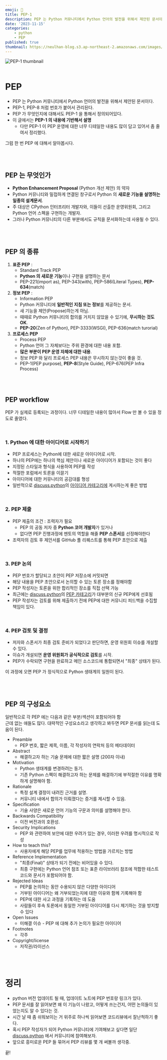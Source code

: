 ```yaml
---
emoji: 📐
title: PEP-1
description: PEP 는 Python 커뮤니티에서 Python 언어의 발전을 위해서 제안된 문서이다. PEP-1, PEP-8 처럼 번호가 붙어서 관리된다. PEP 가 무엇인지에 대해서도 PEP-1 을 통해서 정의되어있다.
date: '2023-11-15'
categories:
    - python
    - PEP
published: true
thumbnail: https://neulhan-blog.s3.ap-northeast-2.amazonaws.com/images/PEP1/2023-11-15-02-20-40.png.webp
---
```


![PEP-1 thumbnail](https://neulhan-blog.s3.ap-northeast-2.amazonaws.com/images/PEP1/2023-11-15-02-20-40.png.webp)
<br>
<br>

# PEP

-   PEP 는 Python 커뮤니티에서 Python 언어의 발전을 위해서 제안된 문서이다.
-   PEP-1, PEP-8 처럼 번호가 붙어서 관리된다.
-   PEP 가 무엇인지에 대해서도 PEP-1 을 통해서 정의되어있다.
-   이 글에서는 **PEP-1 의 내용에 기반해서 설명**
    -   다만 PEP-1 이 PEP 운영에 대한 너무 디테일한 내용도 많이 담고 있어서 좀 줄여서 정리했다.

그럼 한 번 PEP 에 대해서 알아봅시다.

<br>
<br>

## PEP 는 무엇인가

-   **Python Enhancement Proposal** (Python 개선 제안) 의 약자
-   Python 커뮤니티와 밀접하게 연결된 창구로서 Python 의 **새로운 기능을 설명하는 일종의 설계문서**.
-   주 대상은 CPython 인터프리터 개발자와, 이들이 선출한 운영위원회, 그리고 Python 언어 스펙을 구현하는 개발자.
-   그러나 Python 커뮤니티의 다른 부분에서도 규칙을 문서화하는데 사용될 수 있다.

<br>
<br>

## PEP 의 종류

1. **표준 PEP** :
    - Standard Track PEP
    - **Python 의 새로운 기능**이나 구현을 설명하는 문서
    - PEP-221(import as), PEP-343(with), PEP-586(Literal Types), **PEP-634**(match)
2. **정보 PEP** :
    - Information PEP
    - Python 커뮤니티에 **일반적인 지침 또는 정보**를 제공하는 문서.
    - 새 기능을 제안(Propose)하는게 아님.
    - 때때로 Python 커뮤니티의 합의를 거치지 않았을 수 있기에, **무시하는 것도 OK**.
    - **PEP-20**(Zen of Python), PEP-3333(WSGI), PEP-636(match turorial)
3. **프로세스 PEP**
    - Process PEP
    - Python 언어 그 자체보다는 주위 환경에 대한 내용 포함.
    - **많은 부분이 PEP 운영 자체에 대한 내용**.
    - 정보 PEP 와 달리 프로세스 PEP 내용은 무시하지 않는것이 좋을 것.
    - PEP-1(PEP purpose), **PEP-8**(Style Guide), PEP-676(PEP Infra Process)

<br>
<br>

## PEP workflow

PEP 가 실제로 등록되는 과정이다. 너무 디테일한 내용이 많아서 Flow 만 볼 수 있을 정도로 줄였다.

<br>

### 1. Python 에 대한 아이디어로 시작하기

-   PEP 프로세스는 Python에 대한 새로운 아이디어로 시작.
-   하나의 PEP에는 하나의 핵심 제안이나 새로운 아이디어가 포함되는 것이 좋다
-   지정된 스타일과 형식을 사용하여 PEP를 작성
-   적절한 포럼에서 토론을 이끌기
-   아이디어에 대한 커뮤니티의 공감대를 형성
-   일반적으로 [discuss.python](https://discuss.python.org/)의 [아이디어 카테고리에](https://discuss.python.org/c/ideas/6) 게시하는게 좋은 방법

<br>

### 2. PEP 제출

-   PEP 제출의 조건 : 조력자가 필요
    -   PEP 의 공동 저자 중 **Python 코어 개발자**가 있거나
    -   없다면 PEP 진행과정에 멘토의 역할을 해줄 **PEP 스폰서**를 선정해야한다
-   조력자의 검토 후 제안서를 GitHub 풀 리퀘스트를 통해 PEP 초안으로 제출

<br>

### 3. PEP 논의

-   PEP 번호가 할당되고 초안이 PEP 저장소에 커밋되면
-   해당 내용을 PEP 초안으로서 논의할 수 있는 토론 장소를 정해야함
-   PEP 작성자는 토론을 위한 합리적인 장소를 직접 선택 가능
-   최근에는 [discuss.python](https://discuss.python.org/)의 [PEP 카테고리](https://discuss.python.org/c/peps/19)가 대부분의 신규 PEP에게 선호됨
-   PEP 작성자는 검토를 위해 제출하기 전에 PEP에 대한 커뮤니티 피드백을 수집할 책임이 있다.

<br>

### 4. PEP 검토 및 결정

-   저자와 스폰서가 최종 검토 준비가 되었다고 판단하면, 운영 위원회 이슈를 개설할 수 있다.
-   이슈가 개설되면 **운영 위원회가 공식적으로 검토**를 시작.
-   PEP가 수락되면 구현을 완료하고 메인 소스코드에 통합되면서 "최종" 상태가 된다.

이 과정에 오면 PEP 가 정식적으로 Python 생태계의 일원이 된다.

<br>
<br>

## PEP 의 구성요소

일반적으로 각 PEP 에는 다음과 같은 부분/섹션이 포함되어야 함  
근데 없는 애들도 많다. 대략적인 구성요소라고 생각하고 봐두면 PEP 문서를 읽는데 도움이 된다.

-   Preamble
    -   PEP 번호, 짧은 제목, 이름, 각 작성자의 연락처 등의 메타데이터
-   Abstract
    -   해결하고자 하는 기술 문제에 대한 짧은 설명 (200자 이내)
-   Motivation
    -   Python 생태계를 변경하려는 동기.
    -   기존 Python 스펙이 해결하고자 하는 문제를 해결하기에 부적절한 이유를 명확하게 설명해야 함.
-   Rationale
    -   특정 설계 결정이 내려진 근거를 설명.
    -   커뮤니티 내에서 합의가 이뤄졌다는 증거를 제시할 수 있음.
-   Specification
    -   기술 사양은 새로운 언어 기능의 구문과 의미를 설명해야 한다.
-   Backwards Compatibility
    -   이전 버전과의 호환성.
-   Security Implications
    -   PEP 와 관련하여 보안에 대한 우려가 있는 경우, 이러한 우려를 명시적으로 작성
-   How to teach this?
    -   사용자에게 해당 PEP를 업무에 적용하는 방법을 가르치는 방법
-   Reference Implementation
    -   "최종(Final)" 상태가 되기 전에는 비어있을 수 있다.
    -   최종 구현에는 Python 언어 참조 또는 표준 라이브러리 참조에 적합한 테스트 코드와 문서가 포함되어야 함.
-   Rejected Ideas
    -   PEP를 논의하는 동안 수용되지 않은 다양한 아이디어
    -   거부된 아이디어는 왜 거부되었는지에 대한 이유와 함께 기록해야 함
    -   PEP에 대한 사고 과정을 기록하는 데 도움
    -   사람들이 후속 토론에서 동일한 거부된 아이디어를 다시 제기하는 것을 방지할 수 있다
-   Open Issues
    -   미해결 이슈 - PEP 에 대해 추가 논의가 필요한 아이디어
-   Footnotes
    -   각주
-   Copyright/license
    -   저작권/라이선스

<br>
<br>

# 정리

-   python 버전 업데이트 될 때, 업데이트 노트에 PEP 번호랑 링크가 있다.
-   PEP 문서를 잘 읽어보면 왜 이 기능이 나왔고, 어떻게 쓰는건지, 어떤 논의들이 있었는지도 알 수 있다는 것.
-   시간 날 때 좀 쉬워보이는 거 위주로 하나씩 읽어보면 코드리뷰에서 잘난척하기 좋다.
-   혹시 PEP 작성자가 되어 Python 커뮤니티에 기여해보고 싶다면 일단 [discuss.python](https://discuss.python.org/) 에서 커뮤니티에 참여해보자.
-   앞으로 흥미로운 PEP 들 묶어서 PEP 리뷰를 몇 개 써볼까 생각중.

끝!
